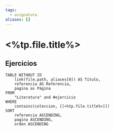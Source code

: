 ```yaml
---
tags:
  - asignatura
aliases: []
---
```

# <%tp.file.title%>

## Ejercicios
```dataview
TABLE WITHOUT ID
    link(file.path, aliases[0]) AS Título,
    referencia AS Referencia,
    pagina as Página
FROM
    "Literatura" and #ejercicio
WHERE
    contains(coleccion, [[<%tp.file.title%>]])
SORT
    referencia ASCENDING,
    pagina ASCENDING,
    orden ASCENDING
```
